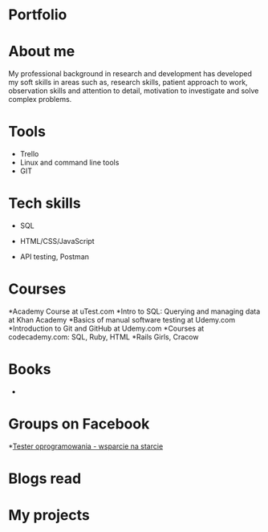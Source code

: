 # Portfolio

# About me
My professional background in research and development has developed my soft skills in areas such as, research skills, patient approach to work, observation skills and attention to detail, motivation to investigate and solve complex problems.
# Tools
* Trello
* Linux and command line tools
* GIT
# Tech skills
* SQL

* HTML/CSS/JavaScript
* API testing, Postman


# Courses
*Academy Course at uTest.com
*Intro to SQL: Querying and managing data at Khan Academy
*Basics of manual software testing at Udemy.com
*Introduction to Git and GitHub at Udemy.com
*Courses at codecademy.com: SQL, Ruby, HTML
*Rails Girls, Cracow

# Books
*

# Groups on Facebook
*[Tester oprogramowania - wsparcie na starcie](https://www.facebook.com/groups/testeroprogramowania/?ref=group_header)

# Blogs read

# My projects
